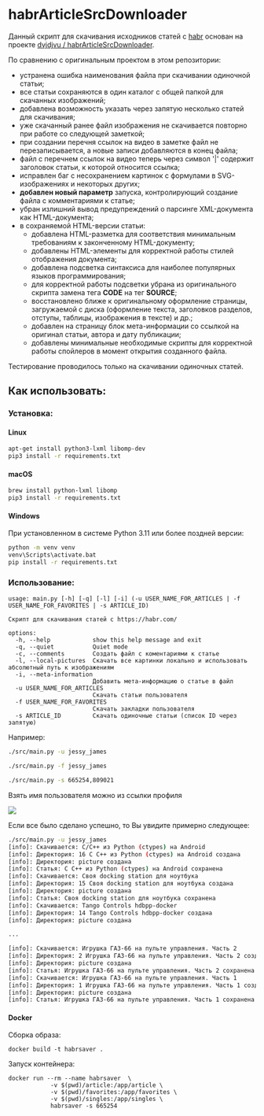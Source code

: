 # habrArticleSrcDownloader

Данный скрипт для скачивания исходников статей с [habr](https://habr.com/) основан на проекте
[dvjdjvu / habrArticleSrcDownloader](https://github.com/dvjdjvu/habrArticleSrcDownloader).

По сравнению с оригинальным проектом в этом репозитории:

- устранена ошибка наименования файла при скачивании одиночной статьи;
- все статьи сохраняются в один каталог с общей папкой для скачанных изображений;
- добавлена возможность указать через запятую несколько статей для скачивания;
- уже скачанный ранее файл изображения не скачивается повторно при работе со следующей заметкой;
- при создании перечня ссылок на видео в заметке файл не перезаписывается, а новые записи добавляются в конец файла;
- файл с перечнем ссылок на видео теперь через символ '|' содержит заголовок статьи, к которой относится ссылка;
- исправлен баг с несохранением картинок с формулами в SVG-изображениях и некоторых других;
- **добавлен новый параметр** запуска, контролирующий создание файла с комментариями к статье;
- убран излишний вывод предупреждений о парсинге XML-документа как HTML-документа;
- в сохраняемой HTML-версии статьи:
  - добавлена HTML-разметка для соответствия минимальным требованиям к законченному HTML-документу;
  - добавлены HTML-элементы для корректной работы стилей отображения документа;
  - добавлена подсветка синтаксиса для наиболее популярных языков программирования;
  - для корректной работы подсветки убрана из оригинального скрипта замена тега **CODE** на тег **SOURCE**;
  - восстановлено ближе к оригинальному оформление страницы, загружаемой с диска (оформление текста, заголовков разделов,  отступы, таблицы, изображения в тексте) и др.;
  - добавлен на страницу блок мета-информации со ссылкой на оригинал статьи, автора и дату публикации;
  - добавлены минимальные необходимые скрипты для корректной работы спойлеров в момент открытия созданного файла.

Тестирование проводилось только на скачивании одиночных статей.


## Как использовать:

### Установка:

#### Linux
```bash
apt-get install python3-lxml libomp-dev
pip3 install -r requirements.txt
```

#### macOS
```bash
brew install python-lxml libomp
pip3 install -r requirements.txt
```

#### Windows
При установленном в системе Python 3.11 или более поздней версии:
```bash
python -m venv venv
venv\Scripts\activate.bat
pip install -r requirements.txt
```


### Использование:
```
usage: main.py [-h] [-q] [-l] [-i] (-u USER_NAME_FOR_ARTICLES | -f USER_NAME_FOR_FAVORITES | -s ARTICLE_ID)

Скрипт для скачивания статей с https://habr.com/

options:
  -h, --help            show this help message and exit
  -q, --quiet           Quiet mode
  -c, --comments        Создать файл с коментариями к статье
  -l, --local-pictures  Cкачать все картинки локально и использовать абсолютный путь к изображениям
  -i, --meta-information
                        Добавить мета-информацию о статье в файл
  -u USER_NAME_FOR_ARTICLES
                        Скачать статьи пользователя
  -f USER_NAME_FOR_FAVORITES
                        Скачать закладки пользователя
  -s ARTICLE_ID         Скачать одиночные статьи (список ID через запятую)
```

Например:

```bash
./src/main.py -u jessy_james
```
```bash
./src/main.py -f jessy_james
```
```bash
./src/main.py -s 665254,809021
```

Взять имя пользователя можно из ссылки профиля

<img src="https://habrastorage.org/webt/4e/ur/ml/4eurmlni9b4f15fuqpuz4wrolmq.png" />


Если все было сделано успешно, то Вы увидите примерно следующее:
```bash
./src/main.py -u jessy_james
[info]: Скачивается: C/C++ из Python (ctypes) на Android
[info]: Директория: 16 C C++ из Python (ctypes) на Android создана
[info]: Директория: picture создана
[info]: Статья: C C++ из Python (ctypes) на Android сохранена
[info]: Скачивается: Своя docking station для ноутбука
[info]: Директория: 15 Своя docking station для ноутбука создана
[info]: Директория: picture создана
[info]: Статья: Своя docking station для ноутбука сохранена
[info]: Скачивается: Tango Controls hdbpp-docker
[info]: Директория: 14 Tango Controls hdbpp-docker создана
[info]: Директория: picture создана

...

[info]: Скачивается: Игрушка ГАЗ-66 на пульте управления. Часть 2
[info]: Директория: 2 Игрушка ГАЗ-66 на пульте управления. Часть 2 создана
[info]: Директория: picture создана
[info]: Статья: Игрушка ГАЗ-66 на пульте управления. Часть 2 сохранена
[info]: Скачивается: Игрушка ГАЗ-66 на пульте управления. Часть 1
[info]: Директория: 1 Игрушка ГАЗ-66 на пульте управления. Часть 1 создана
[info]: Директория: picture создана
[info]: Статья: Игрушка ГАЗ-66 на пульте управления. Часть 1 сохранена

```


#### Docker

Сборка образа:

```
docker build -t habrsaver .
```

Запуск контейнера:

```
docker run --rm --name habrsaver  \
            -v $(pwd)/article:/app/article \
            -v $(pwd)/favorites:/app/favorites \
            -v $(pwd)/singles:/app/singles \
            habrsaver -s 665254
```
